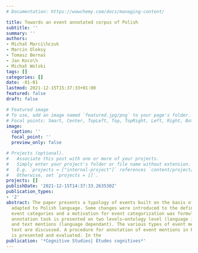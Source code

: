 ```yaml
---
# Documentation: https://wowchemy.com/docs/managing-content/

title: Towards an event annotated corpus of Polish
subtitle: ''
summary: ''
authors:
- Michał Marci\ŉczuk
- Marcin Oleksy
- Tomasz Bernaś
- Jan Koco\ŉ
- Michał Wolski
tags: []
categories: []
date: -01-01
lastmod: 2021-12-15T15:37:33+01:00
featured: false
draft: false

# Featured image
# To use, add an image named `featured.jpg/png` to your page's folder.
# Focal points: Smart, Center, TopLeft, Top, TopRight, Left, Right, BottomLeft, Bottom, BottomRight.
image:
  caption: ''
  focal_point: ''
  preview_only: false

# Projects (optional).
#   Associate this post with one or more of your projects.
#   Simply enter your project's folder or file name without extension.
#   E.g. `projects = ["internal-project"]` references `content/project/deep-learning/index.md`.
#   Otherwise, set `projects = []`.
projects: []
publishDate: '2021-12-15T14:37:33.263530Z'
publication_types:
- '2'
abstract: The paper presents a typology of events built on the basis of TimeML specification
  adapted to Polish language. Some changes were introduced to the definition of the
  event categories and a motivation for event categorization was formulated. The event
  annotation task is presented on two levels–ontology level (language independent)
  and text mentions (language dependant). The various types of event mentions in Polish
  text are discussed. A procedure for annotation of event mentions in Polish texts
  is presented and evaluated. In the
publication: '*Cognitive Studies| Études cognitives*'
---
```

